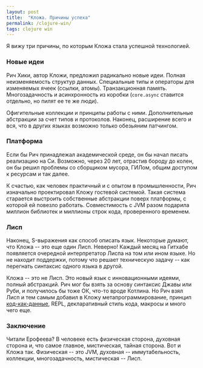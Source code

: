 ```yaml
---
layout: post
title:  "Кложа. Причины успеха"
permalink: /clojure-win/
tags: clojure win
---
```


Я вижу три причины, по которым Кложа стала успешной технологией.

### Новые идеи

Рич Хики, автор Кложи, предложил радикально новые идеи. Полная неизменяемость
структур данных. Специальные типы и операторы для изменяемых ячеек (ссылки,
атомы). Транзакционная память. Многозадачность и асинхронность из коробки
(`core.async` ставится отдельно, но пилят ее те же люди).

Офигительные коллекции и принципы работы с ними. Дополнительные абстракции за
счет типов и протоколов. Наконец, расширение всего и вся, что в других языках
возможно только обезьяним патчингом.

### Платформа

Если бы Рич принадлежал академической среде, он бы начал писать реализацию на
Си. Возможно, через 20 лет, отрастив бороду до колен, он бы решил проблемы со
сборщиком мусора, ГИЛом, общим доступом к ресурсам и так далее.

К счастью, как человек практичный и с опытом в промышленности, Рич изначально
проектировал Кложу гостевой системой. Такая система старается выстроить
собственные абстракции поверх платформы, с которой ей повезло
работать. Совместимость с JVM разом подарила миллион библиотек и миллионы строк
кода, проверенного временем.

### Лисп

Наконец, S-выражения как способ описать язык. Некоторые думают, что Кложа -- это
еще один Лисп. Неверно! Каждый месяц на Гитхабе появляется очередной
интерпретатор Лиспа на том или ином языке. Но не находит поддержки, потому что
решает техническую задачу -- как перегнать синтаксис одного языка в другой.

Кложа -- это не Лисп. Это новый язык с инновационными идеями, полный
абстракций. Рич мог бы взять за основу синтаксис Джавы или Руби, и получилось бы
тоже ОК, что-то вроде Котлина. Но Рич взял Лисп и тем самым добавил в Кложу
метапрограммирование, принцип [код-как-данные](code-data), REPL, декларативный
стиль кода, макросы и много чего еще.

### Заключение

Читали Ерофеева? В человеке есть физическая сторона, духовная сторона и, что
самое главное, мистическая, тайная сторона. Вот и Кложа так. Физическая -- это
JVM, духовная -- иммутабельность, коллекции, многозадачность, мистическая --
Лисп.

